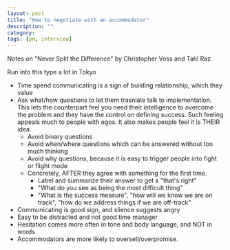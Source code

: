 ```yaml
---
layout: post
title: "How to negotiate with an accommodator"
description: ""
category: 
tags: [pm, interview]
---
```

Notes on "Never Split the Difference" by Christopher Voss and Tahl Raz.

Run into this type a lot in Tokyo

* Time spend communicating is a sign of building relationship, which they value
* Ask what/how questions to let them trasnlate talk to implementation. This lets the counterpart feel you need their intelligence to overcome the problem and they have the control on defining success. Such feeling appeals much to people with egos. It also makes people feel it is THEIR idea.
  * Avoid binary questions
  * Avoid when/where questions which can be answered without too much thinking
  * Avoid why questions, because it is easy to trigger people into fight or flight mode
  * Concretely, AFTER they agree with something for the first time.
    * Label and summarize their answer to get a "that's right"
    * "What do you see as being the most difficult thing"
    * "What is the success measure", "how will we know we are on track", "how do we address things if we are off-track".
* Communicating is good sign, and slience suggests angry
* Easy to be distracted and not good time manager
* Hesitation comes more often in tone and body language, and NOT in words
* Accommodators are more likely to oversell/overpromise.
